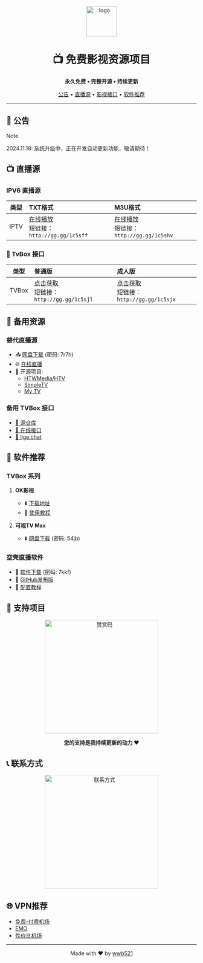 <div align="center">
  <img src="https://raw.githubusercontent.com/wwb521/live/refs/heads/main/ys.ico" alt="logo" width="80px"/>
  <h1>📺 免费影视资源项目</h1>
  <p>
    <b>永久免费 • 完整开源 • 持续更新</b>
  </p>
  <p>
    <a href="#公告">公告</a>
    •
    <a href="#直播源">直播源</a>
    •
    <a href="#影视接口">影视接口</a>
    •
    <a href="#软件推荐">软件推荐</a>
  </p>
</div>

---

## 📢 公告
> [!NOTE]
> 2024.11.18: 系统升级中，正在开发自动更新功能，敬请期待！

## 📺 直播源

### IPV6 直播源
| 类型 | TXT格式 | M3U格式 |
|:---:|:---|:---|
| IPTV | [在线播放](https://raw.bgithub.xyz/wwb521/live/refs/heads/main/tv.txt)<br>短链接：`http://gg.gg/1c5sff` | [在线播放](https://raw.bgithub.xyz/wwb521/live/refs/heads/main/tv.m3u)<br>短链接：`http://gg.gg/1c5shv` |

### 📱 TvBox 接口
| 类型 | 普通版 | 成人版 |
|:---:|:---|:---|
| TVBox | [点击获取](https://raw.bgithub.xyz/wwb521/live/refs/heads/main/movies.json)<br>短链接：`http://gg.gg/1c5sjl` | [点击获取](https://raw.bgithub.xyz/wwb521/live/refs/heads/main/video.json)<br>短链接：`http://gg.gg/1c5sjx` |

## 🎯 备用资源

### 替代直播源
- 📥 [网盘下载](https://wwt.lanzouj.com/b00xxqs6h) (密码: 7r7h)
- 🌐 [在线直播](https://lyrics.run/my-tv.html)
- 📱 开源项目:
  - [HTWMedia/HTV](https://github.com/HTWMedia/HTV)
  - [SimpleTV](https://github.com/Potato-66/SimpleTV)
  - [My TV](https://github.com/yaoxieyoulei/my_tv)

### 备用 TVBox 接口
- [🔗 源仓库](https://cyuan.netlify.app/)
- [🔗 在线接口](https://xn--sss604efuw.com/)
- [🔗 lige.chat](https://www.lige.chat)

## 📱 软件推荐

### TVBox 系列
1. **OK影视**
   - ⬇️ [下载地址](https://github.com/FongMi/Release)
   - 📖 [使用教程](https://www.bilibili.com/video/BV13w411t7dM/)

2. **可视TV Max**
   - ⬇️ [网盘下载](https://wwc.lanzoub.com/b0es81t8j) (密码: 54jb)

### 空壳直播软件
- 🔧 [软件下载](https://wwt.lanzouj.com/b00y2bymj) (密码: 7kkf)
- 📱 [GitHub发布版](https://github.com/lizongying/my-tv-0/releases)
- 📖 [配置教程](https://www.bilibili.com/video/BV1cM4m117sB/)

## 🤝 支持项目

<div align="center">
  <img src="https://raw.githubusercontent.com/wwb521/live/refs/heads/main/pay.jpeg" width="300px" alt="赞赏码"/>
  <p><b>您的支持是我持续更新的动力 ❤️</b></p>
</div>

## 📞 联系方式

<div align="center">
  <img src="https://raw.githubusercontent.com/wwb521/live/refs/heads/main/lx.png" width="300px" alt="联系方式"/>
</div>

## 🌐 VPN推荐
- [免费-付费机场](https://w.免费机场.com/#/register?code=vwm5gImq)
- [EMO](https://yyds.emovpn.top/#/register?code=LVXCEsxq)
- [性价比机场](https://xn--wtq35pfyd55o.com/#/register?code=iRxkxiRM)

---

<div align="center">
  <p>Made with ❤️ by <a href="https://github.com/wwb521">wwb521</a></p>
</div>


